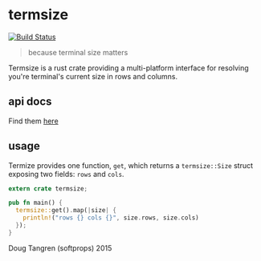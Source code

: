 # termsize

[![Build Status](https://travis-ci.org/softprops/termsize.svg)](https://travis-ci.org/softprops/termsize)

> because terminal size matters

Termsize is a rust crate providing a multi-platform interface for resolving
you're terminal's current size in rows and columns.

## api docs

Find them [here](https://softprops.github.com/termsize)

## usage

Termize provides one function, `get`, which returns a `termsize::Size` struct
exposing two fields: `rows` and `cols`.

```rust
extern crate termsize;

pub fn main() {
  termsize::get().map(|size| {
    println!("rows {} cols {}", size.rows, size.cols)
  });
}
```

Doug Tangren (softprops) 2015

